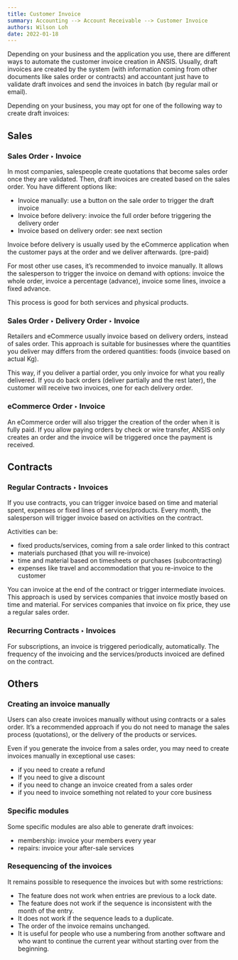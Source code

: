 ```yaml
---
title: Customer Invoice
summary: Accounting --> Account Receivable --> Customer Invoice
authors: Wilson Loh
date: 2022-01-18
---
```

Depending on your business and the application you use, there are different ways to automate the customer invoice creation in ANSIS. Usually, draft invoices are created by the system (with information coming from other documents like sales order or contracts) and accountant just have to validate draft invoices and send the invoices in batch (by regular mail or email).

Depending on your business, you may opt for one of the following way to create draft invoices:

## Sales
### Sales Order ‣ Invoice
In most companies, salespeople create quotations that become sales order once they are validated. Then, draft invoices are created based on the sales order. You have different options like:

- Invoice manually: use a button on the sale order to trigger the draft invoice
- Invoice before delivery: invoice the full order before triggering the delivery order
- Invoice based on delivery order: see next section

Invoice before delivery is usually used by the eCommerce application when the customer pays at the order and we deliver afterwards. (pre-paid)

For most other use cases, it’s recommended to invoice manually. It allows the salesperson to trigger the invoice on demand with options: invoice the whole order, invoice a percentage (advance), invoice some lines, invoice a fixed advance.

This process is good for both services and physical products.

### Sales Order ‣ Delivery Order ‣ Invoice
Retailers and eCommerce usually invoice based on delivery orders, instead of sales order. This approach is suitable for businesses where the quantities you deliver may differs from the ordered quantities: foods (invoice based on actual Kg).

This way, if you deliver a partial order, you only invoice for what you really delivered. If you do back orders (deliver partially and the rest later), the customer will receive two invoices, one for each delivery order.

### eCommerce Order ‣ Invoice
An eCommerce order will also trigger the creation of the order when it is fully paid. If you allow paying orders by check or wire transfer, ANSIS only creates an order and the invoice will be triggered once the payment is received.

## Contracts
### Regular Contracts ‣ Invoices
If you use contracts, you can trigger invoice based on time and material spent, expenses or fixed lines of services/products. Every month, the salesperson will trigger invoice based on activities on the contract.

Activities can be:

- fixed products/services, coming from a sale order linked to this contract
- materials purchased (that you will re-invoice)
- time and material based on timesheets or purchases (subcontracting)
- expenses like travel and accommodation that you re-invoice to the customer

You can invoice at the end of the contract or trigger intermediate invoices. This approach is used by services companies that invoice mostly based on time and material. For services companies that invoice on fix price, they use a regular sales order.

### Recurring Contracts ‣ Invoices
For subscriptions, an invoice is triggered periodically, automatically. The frequency of the invoicing and the services/products invoiced are defined on the contract.

## Others
### Creating an invoice manually
Users can also create invoices manually without using contracts or a sales order. It’s a recommended approach if you do not need to manage the sales process (quotations), or the delivery of the products or services.

Even if you generate the invoice from a sales order, you may need to create invoices manually in exceptional use cases:

- if you need to create a refund
- If you need to give a discount
- if you need to change an invoice created from a sales order
- if you need to invoice something not related to your core business

### Specific modules
Some specific modules are also able to generate draft invoices:

- membership: invoice your members every year
- repairs: invoice your after-sale services

### Resequencing of the invoices
It remains possible to resequence the invoices but with some restrictions:

- The feature does not work when entries are previous to a lock date.
- The feature does not work if the sequence is inconsistent with the month of the entry.
- It does not work if the sequence leads to a duplicate.
- The order of the invoice remains unchanged.
- It is useful for people who use a numbering from another software and who want to continue the current year without starting over from the beginning.

